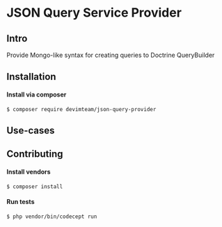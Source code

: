 # JSON Query Service Provider

## Intro

Provide Mongo-like syntax for creating queries to Doctrine QueryBuilder

## Installation

#### Install via composer

```
$ composer require devimteam/json-query-provider
```

## Use-cases

## Contributing

#### Install vendors

```
$ composer install
```

#### Run tests

```
$ php vendor/bin/codecept run
```